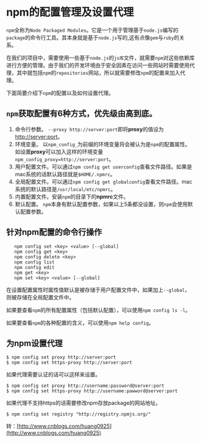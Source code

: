 # npm的配置管理及设置代理

`npm`全称为`Node Packaged Modules`。它是一个用于管理基于`node.js`编写的`package`的命令行工具。其本身就是基于`node.js`写的,这有点像`gem`与`ruby`的关系。

在我们的项目中，需要使用一些基于`node.js`的`js库`文件，就需要`npm`对这些依赖库进行方便的管理。由于我们的开发环境由于安全因素在访问一些网站时需要使用代理，其中就包括`npm`的`repositories`网站，所以就需要修改`npm`的配置来加入代理。

下面简要介绍下`npm`的配置以及如何设置代理。

## `npm`获取配置有6种方式，优先级由高到底。

1. 命令行参数。 `--proxy http://server:port`即将**proxy**的值设为[http://server:port](http://server:port)。
2. 环境变量。 以`npm_config_`为前缀的环境变量将会被认为是`npm`的配置属性。如设置**proxy**可以加入这样的环境变量`npm_config_proxy=http://server:port`。
3. 用户配置文件。可以通过`npm config get userconfig`查看文件路径。如果是mac系统的话默认路径就是`$HOME/.npmrc`。
4. 全局配置文件。可以通过`npm config get globalconfig`查看文件路径。mac系统的默认路径是`/usr/local/etc/npmrc`。
5. 内置配置文件。安装`npm`的目录下的**npmrc**文件。
6. 默认配置。 `npm`本身有默认配置参数，如果以上5条都没设置，则`npm`会使用默认配置参数。

## 针对npm配置的命令行操作

```text
   npm config set <key> <value> [--global]
   npm config get <key>
   npm config delete <key>
   npm config list
   npm config edit
   npm get <key>
   npm set <key> <value> [--global]
```

在设置配置属性时属性值默认是被存储于用户配置文件中，如果加上`--global`，则被存储在全局配置文件中。

如果要查看`npm`的所有配置属性（包括默认配置），可以使用`npm config ls -l`。

如果要查看`npm`的各种配置的含义，可以使用`npm help config`。

## 为npm设置代理

```text
$ npm config set proxy http://server:port
$ npm config set https-proxy http://server:port
```

如果代理需要认证的话可以这样来设置。

```text
$ npm config set proxy http://username:password@server:port
$ npm config set https-proxy http://username:pawword@server:port
```

如果代理不支持https的话需要修改npm存放package的网站地址。

```text
$ npm config set registry "http://registry.npmjs.org/"
```

转：[http://www.cnblogs.com/huang0925](http://www.cnblogs.com/huang0925)


